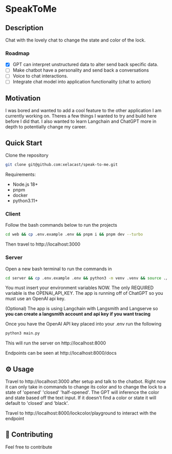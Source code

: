 # SpeakToMe

## Description

Chat with the lovely chat to change the state and color of the lock.

### Roadmap

- [x] GPT can interpret unstructured data to alter send back specific data.
- [ ] Make chatbot have a personality and send back a conversations
- [ ] Voice to chat interactions.
- [ ] Integrate chat model into application functionality (chat to action)

## Motivation
I was bored and wanted to add a cool feature to the other application I am currently working on. Theres a few things I wanted to try and build here before I did that. I also wanted to learn Langchain and ChatGPT more in depth to potentially change my career.

## Quick Start

Clone the repository
```bash
git clone git@github.com:xelacast/speak-to-me.git
```

Requirements:
- Node.js 18+
- pnpm
- docker
- python3.11+

### Client
Follow the bash commands below to run the projects

```bash
cd web && cp .env.example .env && pnpm i && pnpm dev --turbo
```

Then travel to http://localhost:3000

### Server
Open a new bash terminal to run the commands in

```bash
cd server && cp .env.example .env && python3 -m venv .venv && source ./.venv/bin/activate && pip install -r requirements.txt
```
You must insert your environment variables NOW. The only REQUIRED variable is the OPENAI_API_KEY. The app is running off of ChatGPT so you must use an OpenAI api key.

(Optional) The app is using Langchain with Langsmith and Langserve so <b>you can create a langsmith account and api key if you want tracing</b>

Once you have the OpenAI API key placed into your .env run the following
```bash
python3 main.py
```

This will run the server on http://localhost:8000


Endpoints can be seen at http://localhost:8000/docs

## ⚙️ Usage

Travel to http://localhost:3000 after setup and talk to the chatbot. Right now it can only take in commands to change its color and to change the lock to a state of 'opened' 'closed' 'half-opened'. The GPT will inference the color and state based off the text input. If it doesn't find a color or state it will default to 'closed' and 'black'.


Travel to http://localhost:8000/lockcolor/playground to interact with the endpoint

## 🤝 Contributing

Feel free to contribute